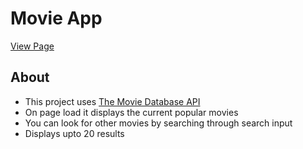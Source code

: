 # Movie App

[View Page](https://amrdesai.github.io/movie-app-tmdb/)

## About
- This project uses [The Movie Database API](https://www.themoviedb.org/)
- On page load it displays the current popular movies
- You can look for other movies by searching through search input
- Displays upto 20 results
